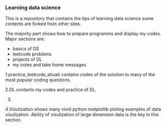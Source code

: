 ### Learning data science
 This is a repository that contains the tips of learning data science some contents are forked from other sites.

 The majority part shows how to prepare programms and display my codes.
  Major sections are:
  * basics of DS
  * leetcode problems
  * projects of DL
  * my notes and take home messages

1.practice_leetcode_shuati contains codes of the solution to many of the most popular coding questions.

2.DL contants my codes and practice of DL.

3.

4.Visulizaiton shows many vivid python matplotlib ploting examples of data visulization. Ability of visulization of large dimension data is the key in this section. 

